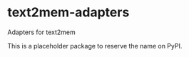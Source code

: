 # text2mem-adapters

Adapters for text2mem

This is a placeholder package to reserve the name on PyPI.
